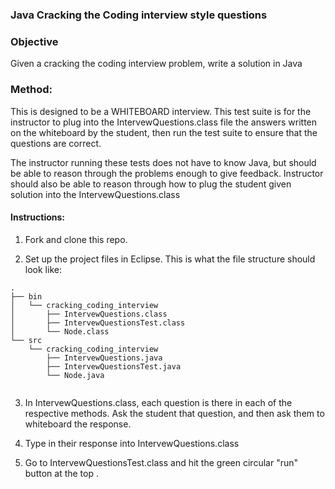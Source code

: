 ### Java Cracking the Coding interview style questions 


### Objective  
Given a cracking the coding interview problem, write a solution in Java


### Method: 
This is designed to be a WHITEBOARD interview. This test suite is for the instructor to plug into the IntervewQuestions.class  file the answers written on the whiteboard by the student, then run the test suite to ensure that the questions are correct. 


The instructor running these tests does not have to know Java, but should be able to reason through the problems enough to give feedback. Instructor should also be able to reason through how to plug the student given solution into the IntervewQuestions.class 


#### Instructions: 
1. Fork and clone this repo. 

2. Set up the project files in Eclipse.
   This is what the file structure should look like: 

```
.
├── bin
│   └── cracking_coding_interview
│       ├── IntervewQuestions.class
│       ├── IntervewQuestionsTest.class
│       └── Node.class
└── src
    └── cracking_coding_interview
        ├── IntervewQuestions.java
        ├── IntervewQuestionsTest.java
        └── Node.java
        
```



3.  In IntervewQuestions.class, each question is there in each of the respective methods. Ask the student that question, and then ask them to whiteboard the response. 

4. Type in their response into IntervewQuestions.class

5. Go to IntervewQuestionsTest.class and hit the green circular "run" button at the top . 
